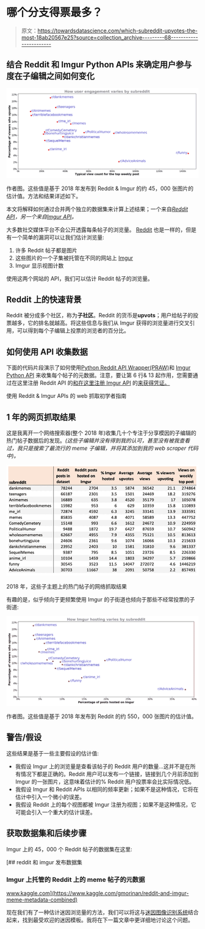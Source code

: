# 哪个分支得票最多？

> 原文：<https://towardsdatascience.com/which-subreddit-upvotes-the-most-18ab20567e25?source=collection_archive---------68----------------------->

## 结合 Reddit 和 Imgur Python APIs 来确定用户参与度在子编辑之间如何变化

![](img/c82a256e1ef7de6cc13e83ef8f9544ad.png)

作者图。这些值是基于 2018 年发布到 Reddit & Imgur 的约 45，000 张图片的估计值。方法和结果详述如下。

本文将解释如何通过合并两个独立的数据集来计算上述结果；一个来自[*Reddit API*](https://www.reddit.com/dev/api)*，另一个来自*[*Imgur API*](https://api.imgur.com/)*。*

大多数社交媒体平台不会公开透露每条帖子的浏览量。 [Reddit](http://reddit.com/) 也是一样的，但是有一个简单的漏洞可以让我们估计浏览量:

1.  许多 Reddit 帖子都是图片
2.  这些图片的一个子集被托管在不同的网站上 [Imgur](https://imgur.com/)
3.  Imgur 显示视图计数

使用这两个网站的 API，我们可以估计 Reddit 帖子的浏览量。

## Reddit 上的快速背景

Reddit 被分成多个社区，称为**子社区**。Reddit 的货币是**upvots**；用户给帖子的投票越多，它的排名就越高。将这些信息与我们从 Imgur 获得的浏览量进行交叉引用，可以得到每个子编辑上投票的浏览者的百分比。

## 如何使用 API 收集数据

下面的代码片段演示了如何使用[Python Reddit API Wrapper(PRAW)](https://praw.readthedocs.io/en/latest/)和 [Imgur Python API](https://github.com/Imgur/imgurpython) 来收集每个帖子的元数据。注意，要让第 6 行& 13 起作用，您需要通过在这里注册 Reddit API 的[和在这里注册 Imgur API](https://www.reddit.com/prefs/apps) 的[来获得凭证。](https://api.imgur.com/#registerapp)

使用 Reddit & Imgur APIs 的 web 抓取初学者指南

## 1 年的网页抓取结果

这是我离开一个网络搜索器(整个 2018 年)收集几十个专注于分享模因的子编辑的热门帖子数据后的发现。*(这些子编辑并没有得到我的认可，甚至没有被我查看过，我只是搜索了最流行的 meme 子编辑，并将其添加到我的 web scraper 代码中)。*

![](img/3b81674f6c63127ec861f9ff06a2d7ed.png)

2018 年，这些子主题上的热门帖子的网络抓取结果

有趣的是，似乎倾向于更频繁使用 Imgur 的子街道也倾向于那些不经常投票的子街道:

![](img/adbeb331d745b045ce29ac092846d542.png)

作者图。这些值是基于 2018 年发布到 Reddit 的约 550，000 张图片的估计值。

## **警告/假设**

这些结果是基于一些主要假设的估计值:

*   我假设 Imgur 上的浏览量是查看该帖子的 Reddit 用户的数量…这并不是在所有情况下都是正确的。Reddit 用户可以发布一个链接，链接到几个月前添加到 Imgur 的一张图片，这意味着估计的% Reddit 用户投票率会比实际情况低。
*   我假设 Imgur 和 Reddit APIs 以相同的频率更新；如果不是这种情况，它将在估计中引入一个微小的误差。
*   我假设 Reddit 上的每个视图都被 Imgur 注册为视图；如果不是这种情况，它可能会引入一个重大的估计误差。

## 获取数据集和后续步骤

Imgur 上的 45，000 个 Reddit 帖子的数据集在这里:

[](https://www.kaggle.com/gmorinan/reddit-and-imgur-meme-metadata-combined) [## reddit 和 imgur 发布数据集

### Imgur 上托管的 Reddit 上的 meme 帖子的元数据

www.kaggle.com](https://www.kaggle.com/gmorinan/reddit-and-imgur-meme-metadata-combined) 

现在我们有了一种估计迷因浏览量的方法，我们可以将这与[迷因图像识别系统](/meme-vision-framework-e90a9a7a4187)结合起来，找到最受欢迎的迷因模板。我将在下一篇文章中更详细地讨论这个问题。